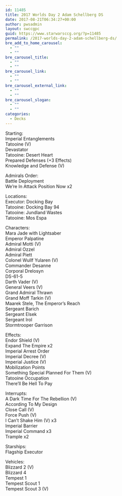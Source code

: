```yaml
---
id: 11485
title: 2017 Worlds Day 2 Adam Schellberg DS
date: 2017-08-21T06:34:27+00:00
author: pwsadmin
layout: swccgpc
guid: https://www.starwarsccg.org/?p=11485
permalink: /2017-worlds-day-2-adam-schellberg-ds/
bre_add_to_home_carousel:
  - ""
  - ""
bre_carousel_title:
  - ""
  - ""
bre_carousel_link:
  - ""
  - ""
bre_carousel_external_link:
  - ""
  - ""
bre_carousel_slogan:
  - ""
  - ""
categories:
  - Decks
---
```

Starting:  
Imperial Entanglements  
Tatooine (V)  
Devastator  
Tatooine: Desert Heart  
Prepared Defenses (+3 Effects)  
Knowledge and Defense (V)

Admirals Order:  
Battle Deployment  
We&#8217;re In Attack Position Now x2

Locations:  
Executor: Docking Bay  
Tatooine: Docking Bay 94  
Tatooine: Jundland Wastes  
Tatooine: Mos Espa

Characters:  
Mara Jade with Lightsaber  
Emperor Palpatine  
Admiral Motti (V)  
Admiral Ozzel  
Admiral Piett  
Colonel Wullf Yularen (V)  
Commander Desanne  
Corporal Drelosyn  
DS-61-5  
Darth Vader (V)  
General Veers (V)  
Grand Admiral Thrawn  
Grand Moff Tarkin (V)  
Maarek Stele, The Emperor&#8217;s Reach  
Sergeant Barich  
Sergeant Elsek  
Sergeant Irol  
Stormtrooper Garrison

Effects:  
Endor Shield (V)  
Expand The Empire x2  
Imperial Arrest Order  
Imperial Decree (V)  
Imperial Justice (V)  
Mobilization Points  
Something Special Planned For Them (V)  
Tatooine Occupation  
There&#8217;ll Be Hell To Pay

Interrupts:  
A Dark Time For The Rebellion (V)  
According To My Design  
Close Call (V)  
Force Push (V)  
I Can&#8217;t Shake Him (V) x3  
Imperial Barrier  
Imperial Command x3  
Trample x2

Starships:  
Flagship Executor

Vehicles:  
Blizzard 2 (V)  
Blizzard 4  
Tempest 1  
Tempest Scout 1  
Tempest Scout 3 (V)